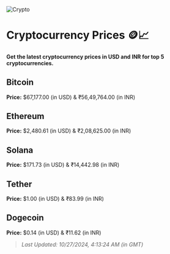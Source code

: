 
![Crypto](https://www.techguide.com.au/wp-content/uploads/2020/11/crypto3.jpeg)

# Cryptocurrency Prices 🪙📈

#### Get the latest cryptocurrency prices in USD and INR for top 5 cryptocurrencies.

## Bitcoin

**Price:** $67,177.00 (in USD) & ₹56,49,764.00 (in INR)

## Ethereum

**Price:** $2,480.61 (in USD) & ₹2,08,625.00 (in INR)

## Solana

**Price:** $171.73 (in USD) & ₹14,442.98 (in INR)

## Tether

**Price:** $1.00 (in USD) & ₹83.99 (in INR)

## Dogecoin

**Price:** $0.14 (in USD) & ₹11.62 (in INR)

> _Last Updated: 10/27/2024, 4:13:24 AM (in GMT)_
